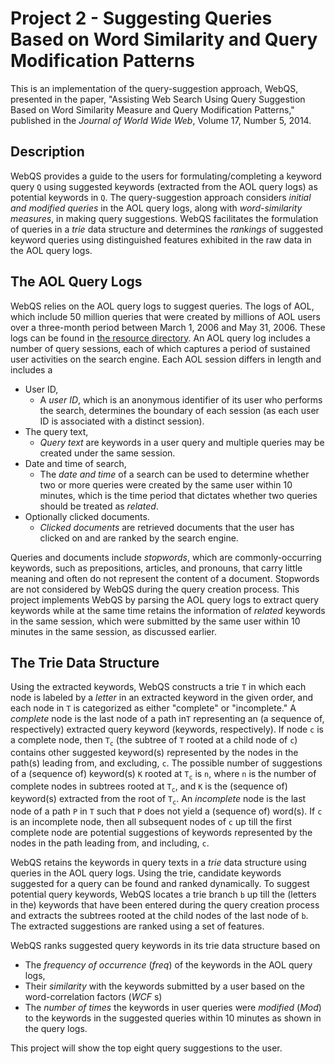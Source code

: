 
# Project 2 - Suggesting Queries Based on Word Similarity and Query Modification Patterns

This is an implementation of the query-suggestion approach, WebQS, presented in the paper, "Assisting Web Search Using Query Suggestion Based on Word Similarity Measure and Query Modification Patterns," published in the _Journal of World Wide Web_, Volume 17, Number 5, 2014.

## Description
WebQS provides a guide to the users for formulating/completing a keyword query `Q` using suggested keywords (extracted from the AOL query logs) as potential keywords in `Q`. The query-suggestion approach considers _initial and modified queries_ in the AOL query logs, along with _word-similarity measures_, in making query suggestions. WebQS facilitates the formulation of queries in a _trie_ data structure and determines the _rankings_ of suggested keyword queries using distinguished features exhibited in the raw data in the AOL query logs.

## The AOL Query Logs
WebQS relies on the AOL query logs to suggest queries. The logs of AOL, which include 50 million queries that were created by millions of AOL users over a three-month period between March 1, 2006 and May 31, 2006. These logs can be found in [the resource directory](src/main/resources).
An AOL query log includes a number of query sessions, each of which captures a period of sustained user activities on the search engine. Each AOL session differs in length and includes a 
* User ID, 
  * A _user ID_, which is an anonymous identifier of its user who performs the search, determines the boundary of each session (as each user ID is associated with a distinct session).
* The query text, 
  * _Query text_ are keywords in a user query and multiple queries may be created under the same session.
* Date and time of search,
  * The _date and time_ of a search can be used to determine whether two or more queries were created by the same user within 10 minutes, which is the time period that dictates whether two queries should be treated as _related_.
* Optionally clicked documents. 
  * _Clicked documents_ are retrieved documents that the user has clicked on and are ranked by the search engine. 

Queries and documents include _stopwords_, which are commonly-occurring keywords, such as prepositions, articles, and pronouns, that carry little meaning and often do not represent the content of a document. Stopwords are not considered by WebQS during the query creation process.
This project implements WebQS by parsing the AOL query logs to extract query keywords while at the same time retains the information of _related_ keywords in the same session, which were submitted by the same user within 10 minutes in the same session, as discussed earlier.

## The Trie Data Structure
Using the extracted keywords, WebQS constructs a trie `T` in which each node is labeled by a _letter_ in an extracted keyword in the given order, and each node in `T` is categorized as either "complete" or "incomplete." A _complete_ node is the last node of a path in`T` representing an (a sequence of, respectively) extracted query keyword (keywords, respectively). If node `c` is a complete node, then `T`<sub>`c`</sub> (the subtree of `T` rooted at a child node of `c`) contains other suggested keyword(s) represented by the nodes in the path(s) leading from, and excluding, `c`. The possible number of suggestions of a (sequence of) keyword(s) `K` rooted at `T`<sub>`c`</sub> is `n`, where `n` is the number of complete nodes in subtrees rooted at `T`<sub>`c`</sub>, and `K` is the (sequence of) keyword(s) extracted from the root of `T`<sub>`c`</sub>. An _incomplete_ node is the last node of a path `P` in `T` such that `P` does not yield a (sequence of) word(s). If `c` is an incomplete node, then all subsequent nodes of `c` up till the first complete node are potential suggestions of keywords represented by the nodes in the path leading from, and including, `c`.

WebQS retains the keywords in query texts in a _trie_ data structure using queries in the AOL query logs. Using the trie, candidate keywords suggested for a query can be found and ranked dynamically. To suggest potential query keywords, WebQS locates a trie branch `b` up till the (letters in the) keywords that have been entered during the query creation process and extracts the subtrees rooted at the child nodes of the last node of `b`. The extracted suggestions are ranked using a set of features.

WebQS ranks suggested query keywords in its trie data structure based on
* The _frequency of occurrence_ (_freq_) of the keywords in the AOL query logs, 
* Their _similarity_ with the keywords submitted by a user based on the word-correlation factors (_WCF_ s)
* The _number of times_ the keywords in user queries were _modified_ (_Mod_) to the keywords in the suggested queries within 10 minutes as shown in the query logs.

This project will show the top eight query suggestions to the user.
